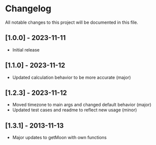 # Changelog

All notable changes to this project will be documented in this file.

## [1.0.0] - 2023-11-11

- Initial release

## [1.1.0] - 2023-11-12

- Updated calculation behavior to be more accurate (major)

## [1.2.3] - 2023-11-12

- Moved timezone to main args and changed default behavior (major)
- Updated test cases and readme to reflect new usage (minor)

## [1.3.1] - 2013-11-13

- Major updates to getMoon with own functions
